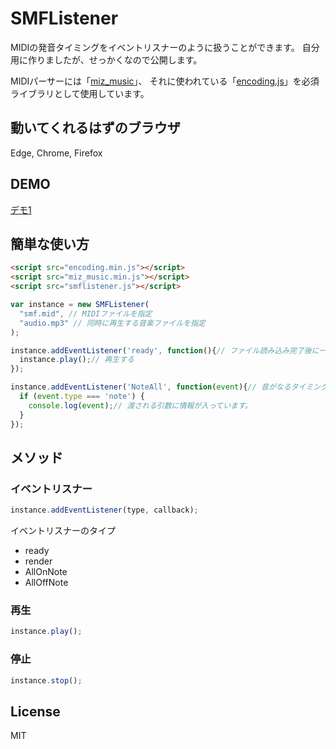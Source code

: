 # SMFListener

MIDIの発音タイミングをイベントリスナーのように扱うことができます。
自分用に作りましたが、せっかくなので公開します。

MIDIパーサーには「[miz_music](https://github.com/MizunagiKB/miz_music)」、
それに使われている「[encoding.js](https://github.com/polygonplanet/encoding.js)」を必須ライブラリとして使用しています。

## 動いてくれるはずのブラウザ
Edge, Chrome, Firefox

## DEMO
[デモ1](https://sound.0db.me/midi-anime/ripple/)


## 簡単な使い方

```html
<script src="encoding.min.js"></script>
<script src="miz_music.min.js"></script>
<script src="smflistener.js"></script>
```

```js
var instance = new SMFListener(
  "smf.mid", // MIDIファイルを指定
  "audio.mp3" // 同時に再生する音楽ファイルを指定
);

instance.addEventListener('ready', function(){// ファイル読み込み完了後に一度だけ発火
  instance.play();// 再生する
});

instance.addEventListener('NoteAll', function(event){// 音がなるタイミングで発火します。
  if (event.type === 'note') {
    console.log(event);// 渡される引数に情報が入っています。
  }
});
```



## メソッド

### イベントリスナー
```js
instance.addEventListener(type, callback);
```
イベントリスナーのタイプ
- ready
- render
- AllOnNote
- AllOffNote


### 再生
```js
instance.play();
```

### 停止
```js
instance.stop();
```



## License
MIT